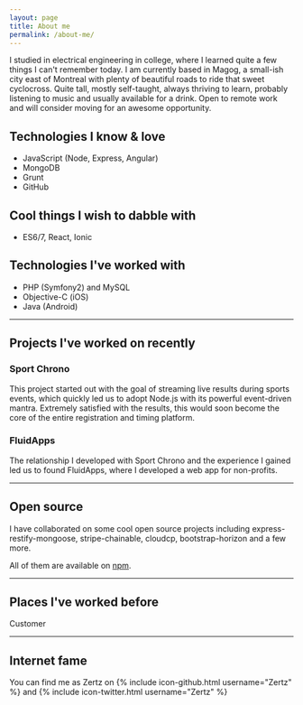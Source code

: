 ```yaml
---
layout: page
title: About me
permalink: /about-me/
---
```


I studied in electrical engineering in college, where I learned quite a few things I can't remember today. I am currently based in Magog, a small-ish city east of Montreal with plenty of beautiful roads to ride that sweet cyclocross. Quite tall, mostly self-taught, always thriving to learn, probably listening to music and usually available for a drink. Open to remote work and will consider moving for an awesome opportunity.

## Technologies I know & love

- JavaScript (Node, Express, Angular)
- MongoDB
- Grunt
- GitHub

## Cool things I wish to dabble with

- ES6/7, React, Ionic

## Technologies I've worked with

- PHP (Symfony2) and MySQL
- Objective-C (iOS)
- Java (Android)

---

## Projects I've worked on recently

### Sport Chrono

This project started out with the goal of streaming live results during sports events, which quickly led us to adopt Node.js
with its powerful event-driven mantra. Extremely satisfied with the results, this would soon become the core of the entire
registration and timing platform.

### FluidApps

The relationship I developed with Sport Chrono and the experience I gained led us to found FluidApps, where I developed a web app for non-profits.

---

## Open source

I have collaborated on some cool open source projects including express-restify-mongoose, stripe-chainable, cloudcp, bootstrap-horizon and a few more.

All of them are available on [npm](https://www.npmjs.com/~zertz).

---

## Places I've worked before

Customer

---

## Internet fame

You can find me as Zertz on {% include icon-github.html username="Zertz" %} and {% include icon-twitter.html username="Zertz" %}
